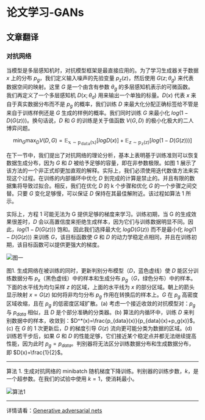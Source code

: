 # 论文学习-GANs

## 文章翻译
### 对抗网络
当模型是多层感知机时，对抗模型框架是最直接应用的。为了学习生成器关于数据 $x$ 上的分布 $p_g$，我们定义输入噪声的先验变量 $p_z(z)$，然后使用 $G(z;\theta_g)$ 来代表数据空间的映射。这里 $G$ 是一个由含有参数 $\theta_g$ 的多层感知机表示的可微函数。我们再定义了一个多层感知机 $D(x;\theta_d)$ 用来输出一个单独的标量。$D(x)$ 代表 $x$ 来自于真实数据分布而不是 $p_g$ 的概率，我们训练 $D$ 来最大化分配正确标签给不管是来自于训练样例还是 $G$ 生成的样例的概率。我们同时训练 $G$ 来最小化 $log(1-D(G(z)))$。换句话说，$D$ 和 $G$ 的训练是关于值函数 $V(G,D)$ 的极小化极大的二人博弈问题。

$$\min_G\max_DV(D,G)=\mathbb{E_{x\sim p_{data}(x)}}[logD(x)]+\mathbb{E_{z\sim p_z(z)}}[log(1-D(G(z)))]\tag{1}$$

在下一节中，我们提出了对抗网络的理论分析，基本上表明基于训练准则可以恢复数据生成分布，因为 $G$ 和 $D$ 被给予足够的容量，即在非参数极限。如图 1 展示了该方法的一个非正式却更加直观的解释。实际上，我们必须使用迭代数值方法来实现这个过程。在训练的内部循环中优化 $D$ 到完成的计算是禁止的。并且有限的数据集将导致过拟合。相反，我们在优化 $D$ 的 k 个步骤和优化 $G$ 的一个步骤之间交替。只要 $G$ 变化足够慢，可以保证 $D$ 保持在其最佳解附近。该过程如算法 1 所示。

实际上，方程 1 可能无法为 G 提供足够的梯度来学习。训练初期，当 G 的生成效果很差时，$D$ 会以高置信度来拒绝生成样本，因为它们与训练数据明显不同。因此，$log(1-D(G(z)))$ 饱和。因此我们选择最大化 $logD(G(z))$ 而不是最小化 $log(1-D(G(z)))$ 来训练 $G$，该目标函数使 $G$ 和 $D$ 的动力学稳定点相同，并且在训练初期，该目标函数可以提供更强大的梯度。

![图一](https://cdn.jsdelivr.net/gh/ylsislove/image-home/test/20200721210006.png)

图1. 生成网络在被训练的同时，更新判别分布模型（$D$，蓝色虚线）使 $D$ 能区分训练数据分布 $p_x$（黑色虚线）中的样本和生成分布 $p_g$（$G$，绿色分布）中的样本。下面的水平线为均匀采样 $z$ 的区域，上面的水平线为 $x$ 的部分区域。朝上的箭头显示映射 $x=G(z)$ 如何将非均匀分布 $p_g$ 作用在转换后的样本上。$G$ 在 $p_g$ 高密度区域收缩，且在 $p_g$ 的低密度区域扩散。(a) 考虑一个接近收敛的对抗模型对：$p_g$ 与 $p_{data}$ 相似，且 $D$ 是个部分准确的分类器。(b) 算法的内循环中，训练 $D$ 来判别数据中的样本，收敛到：$D^*(x)=\frac{p_{data}(x)}{p_{data}(x)+p_g(x)}$。(c) 在 $G$ 的 1 次更新后，$D$ 的梯度引导 $G(z)$ 流向更可能分类为数据的区域。(d) 训练若干步后，如果 $G$ 和 $D$ 的性能足够，它们接近某个稳定点并都无法继续提高性能，因为此时 $p_g=p_{data}$。判别器将无法区分训练数据分布和生成数据分布，即 $D(x)=\frac{1}{2}$。

---
算法 1. 生成对抗网络的 minibatch 随机梯度下降训练。判别器的训练步数，$k$，是一个超参数。在我们的试验中使用 $k=1$，使消耗最小。

![算法1](https://cdn.jsdelivr.net/gh/ylsislove/image-home/test/20200721233456.png)

---

详情请看：[Generative adversarial nets](../../论文/papers/Generative%20adversarial%20nets.md)